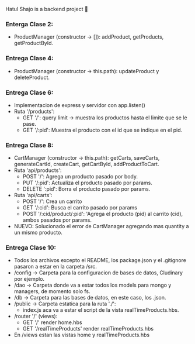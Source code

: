 Hatul Shajo is a backend project 🛒

### Enterga Clase 2:
- ProductManager (constructor → []): addProduct, getProducts, getProductById.

### Entrega Clase 4:
- ProductManager (constructor → this.path): updateProduct y deleteProduct.

### Entrega Clase 6:
- Implementacion de express y servidor con app.listen()
- Ruta '/products':
    + GET '/': query limit → muestra los productos hasta el limite que se le pase.
    + GET '/:pid': Muestra el producto con el id que se indique en el pid.

### Entrega Clase 8:
- CartManager (constructor → this.path): getCarts, saveCarts, generateCartId, createCart, getCartById, addProductToCart.
- Ruta 'api/products':
    + POST '/': Agrega un producto pasado por body.
    + PUT '/:pid': Actualiza el producto pasado por params.
    + DELETE ':pid': Borra el producto pasado por params.
- Ruta 'api/carts':
    + POST '/': Crea un carrito
    + GET '/:cid': Busca el carrito pasado por params
    + POST '/:cid/product/:pid': 'Agrega el producto (pid) al carrito (cid), ambos pasados por params.
- NUEVO: Solucionado el error de CartManager agregando mas quantity a un mismo producto.

### Entrega Clase 10:
- Todos los archivos excepto el README, los package.json y el .gitignore pasaron a estar en la carpeta /src.
- /config → Carpeta para la configuracion de bases de datos, Cludinary por ejemplo.
- /dao → Carpeta donde va a estar todos los models para mongo y managers, de momento solo fs.
- /db → Carpeta para las bases de datos, en este caso, los .json.
- /public → Carpeta estatica para la ruta './':
    + index.js aca va a estar el script de la vista realTimeProducts.hbs.
- /router '/' (views):
    + GET '/' render home.hbs
    + GET '/realTimeProducts' render realTimeProducts.hbs
- En /views estan las vistas home y realTimeProducts.hbs
